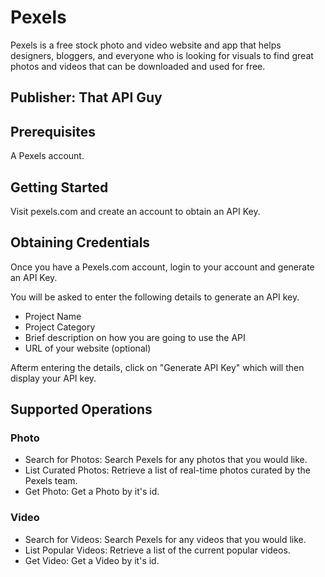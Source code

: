 # Pexels
Pexels is a free stock photo and video website and app that helps designers, bloggers, and everyone who is looking for visuals to find great photos and videos that can be downloaded and used for free.

## Publisher: That API Guy

## Prerequisites
A Pexels account.

## Getting Started
Visit pexels.com and create an account to obtain an API Key.

## Obtaining Credentials
Once you have a Pexels.com account, login to your account and generate an API Key.

You will be asked to enter the following details to generate an API key.
   * Project Name
   * Project Category
   * Brief description on how you are going to use the API
   * URL of your website (optional)

Afterm entering the details, click on "Generate API Key" which will then display your API key.


## Supported Operations

### Photo
   * Search for Photos: Search Pexels for any photos that you would like. 
   * List Curated Photos: Retrieve a list of real-time photos curated by the Pexels team.
   * Get Photo: Get a Photo by it's id.

### Video
   * Search for Videos: Search Pexels for any videos that you would like.
   * List Popular Videos: Retrieve a list of the current popular videos.
   * Get Video: Get a Video by it's id.

